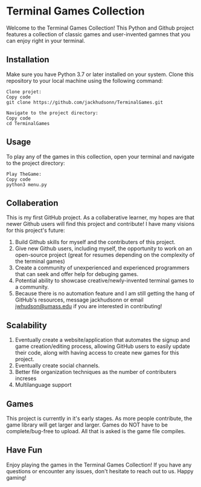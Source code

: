 # Terminal Games Collection
Welcome to the Terminal Games Collection! This Python and Github project features a collection of classic games and user-invented gamnes that you can enjoy right in your terminal.

## Installation <a name="installation"></a>
Make sure you have Python 3.7 or later installed on your system.
Clone this repository to your local machine using the following command:

```shell
Clone projet:
Copy code
git clone https://github.com/jackhudsonn/TerminalGames.git
```

```shell
Navigate to the project directory:
Copy code
cd TerminalGames
```

## Usage <a name="usage"></a>
To play any of the games in this collection, open your terminal and navigate to the project directory:

```shell
Play TheGame:
Copy code
python3 menu.py
```

## Collaberation <a name="collab"></a>
This is my first GitHub project. As a collaberative learner, my hopes are that newer Github users will find this project and contribute! I have many visions for this project's future: 
1. Build Github skills for myself and the contributers of this project.
2. Give new Github users, including myself, the opportunity to work on an open-source project (great for resumes depending on the complexity of the terminal games)
3. Create a community of unexperienced and experienced programmers that can seek and offer help for debuging games.
4. Potential ability to showcase creative/newly-invented terminal games to a community. 
5. Because there is no automation feature and I am still getting the hang of GitHub's resources, message jackhudsonn or email jwhudson@umass.edu if you are interested in contributing!

## Scalability <a name="scalability"></a>
1. Eventually create a website/application that automates the signup and game creation/editing process, allowing GitHub users to easily update their code, along with having access to create new games for this project.
2. Eventually create social channels.
3. Better file organization techniques as the number of contributers increses
4. Multilanguage support

## Games <a name="games"></a>
This project is currently in it's early stages. As more people contribute, the game library will get larger and larger. Games do NOT have to be complete/bug-free to upload. All that is asked is the game file compiles.

## Have Fun
Enjoy playing the games in the Terminal Games Collection! If you have any questions or encounter any issues, don't hesitate to reach out to us. Happy gaming!
